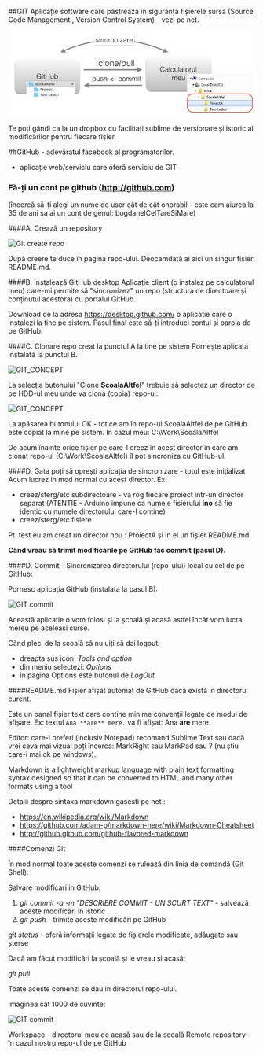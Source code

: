 ##GIT
Aplicație software care păstrează în siguranță fișierele sursă (Source Code Management , Version Control System) - vezi pe net.

![GIT_CONCEPT](Git.png)

Te poți gândi ca la un dropbox cu facilitați sublime de versionare și istoric al modificărilor pentru fiecare fișier. 

##GitHub - adevăratul facebook al programatorilor. 
- aplicație web/serviciu care oferă serviciu de GIT

### Fă-ți un cont pe github (http://github.com)
 (încercă să-ți alegi un nume de user cât de cât onorabil - este cam aiurea la 35 de ani sa ai un cont de genul: bogdanelCelTareSiMare)

####A. Crează un repository

![Git create repo](Git-CreateRepo.png)

După creere te duce în pagina repo-ului. Deocamdată ai aici un singur fișier: README.md.

####B. Instalează GitHub desktop
Aplicație client (o instalez pe calculatorul meu) care-mi permite să "sincronizez" un repo (structura de directoare și conținutul acestora) cu portalul GitHub.

Download de la adresa https://desktop.github.com/ o aplicație care o instalezi la tine pe sistem. Pasul final este să-ți introduci contul și parola de pe GitHub.

####C. Clonare repo creat la punctul A la tine pe sistem
Pornește aplicața instalată la punctul B.

![GIT_CONCEPT](Git-clone1.png)

La selecția butonului "Clone **ScoalaAltfel**" trebuie să selectez un director de pe HDD-ul meu unde va clona (copia) repo-ul:

![GIT_CONCEPT](Git-clone2.png)

La apăsarea butonului OK - tot ce am în repo-ul ScoalaAltfel de pe GitHub este copiat la mine pe sistem. In cazul meu: C:\Work\ScoalaAltfel

De acum înainte orice fișier pe care-l creez în acest director în care am clonat repo-ul (C:\Work\ScoalaAltfel) îl pot sincroniza cu GitHub-ul.

####D. Gata poți să oprești aplicația de sincronizare - totul este inițializat  
Acum lucrez in mod normal cu acest director. Ex:
  - creez/sterg/etc subdirectoare - va rog fiecare proiect intr-un director separat (ATENTIE - Arduino impune ca numele fisierului **ino** să fie identic cu numele directorului care-l contine)
  - creez/sterg/etc fisiere 

Pt. test eu am creat un director nou : ProiectA și în el un fișier README.md

**Când vreau să trimit modificările pe GitHub fac commit (pasul D).**

####D. Commit - Sincronizarea directorului (repo-ului) local cu cel de pe GitHub:

Pornesc aplicația GitHub (instalata la pasul B):

![GIT commit](Git-commit.png)

Această aplicație o vom folosi și la școală și acasă astfel încât vom lucra mereu pe aceleași surse.

Când pleci de la școală să nu uiți să dai logout:
 - dreapta sus icon: _Tools and option_
 - din meniu selectezi: _Options_
 - în pagina Options este butonul de _LogOut_
 
####README.md
Fișier afișat automat de GitHub dacă există in directorul curent.

Este un banal fișier text care contine minime convenții legate de modul de afișare. Ex: textul `Ana **are** mere.` va fi afișat: Ana **are** mere.  

Editor: care-l preferi (inclusiv Notepad) recomand Sublime Text sau dacă vrei ceva mai vizual poți încerca: MarkRight sau MarkPad sau ? (nu știu care-i mai ok pe windows).

Markdown is a lightweight markup language with plain text formatting syntax designed so that it can be converted to HTML and many other formats using a tool

Detalii despre sintaxa markdown gasesti pe net :
 - https://en.wikipedia.org/wiki/Markdown
 - https://github.com/adam-p/markdown-here/wiki/Markdown-Cheatsheet
 - http://github.github.com/github-flavored-markdown 

####Comenzi Git

În mod normal toate aceste comenzi se rulează din linia de comandă (Git Shell):

Salvare modificari in GitHub:

1. _git commit -a -m "DESCRIERE COMMIT - UN SCURT TEXT"_ - salvează aceste modificări în istoric
2. _git push_  - trimite aceste modificări pe GitHub 


_git status_ - oferă informații legate de fișierele modificate, adăugate sau șterse

Dacă am făcut modificări la școală și le vreau și acasă: 

_git pull_ 


Toate aceste comenzi se dau in directorul repo-ului.

Imaginea cât 1000 de cuvinte:

![GIT commit](Git2.png)

Workspace - directorul meu de acasă sau de la scoală
Remote repository - în cazul nostru repo-ul de pe GitHub 


